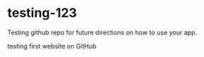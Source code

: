 # testing-123
Testing github repo
for future directions on how to use your app.

testing first website on GitHub 
